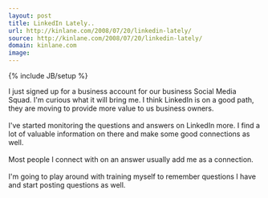 ```yaml
---
layout: post
title: LinkedIn Lately..
url: http://kinlane.com/2008/07/20/linkedin-lately/
source: http://kinlane.com/2008/07/20/linkedin-lately/
domain: kinlane.com
image: 
---
```

{% include JB/setup %}<p>I just signed up for a business account for our business Social Media Squad.  I'm curious what it will bring me.   I think LinkedIn is on a good path, they are moving to provide more value to us business owners.<br /><br />I've started monitoring the questions and answers on LinkedIn more.  I find a lot of valuable information on there and make some good connections as well.<br /><br />Most people I connect with on an answer usually add me as a connection.<br /><br />I'm going to play around with training myself to remember questions I have and start posting questions as well.</p>
